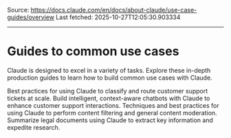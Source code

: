 Source: https://docs.claude.com/en/docs/about-claude/use-case-guides/overview
Last fetched: 2025-10-27T12:05:30.903334

---

# Guides to common use cases

Claude is designed to excel in a variety of tasks. Explore these in-depth production guides to learn how to build common use cases with Claude.

<CardGroup cols={2}>
  <Card title="Ticket routing" icon="headset" href="/en/docs/about-claude/use-case-guides/ticket-routing">
    Best practices for using Claude to classify and route customer support tickets at scale.
  </Card>

  <Card title="Customer support agent" icon="robot" href="/en/docs/about-claude/use-case-guides/customer-support-chat">
    Build intelligent, context-aware chatbots with Claude to enhance customer support interactions.
  </Card>

  <Card title="Content moderation" icon="shield-check" href="/en/docs/about-claude/use-case-guides/content-moderation">
    Techniques and best practices for using Claude to perform content filtering and general content moderation.
  </Card>

  <Card title="Legal summarization" icon="book" href="/en/docs/about-claude/use-case-guides/legal-summarization">
    Summarize legal documents using Claude to extract key information and expedite research.
  </Card>
</CardGroup>